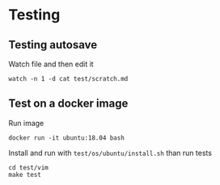 # Testing

## Testing autosave

Watch file and then edit it

    watch -n 1 -d cat test/scratch.md

## Test on a docker image

Run image

    docker run -it ubuntu:18.04 bash

Install and run with `test/os/ubuntu/install.sh` than run tests

    cd test/vim
    make test


